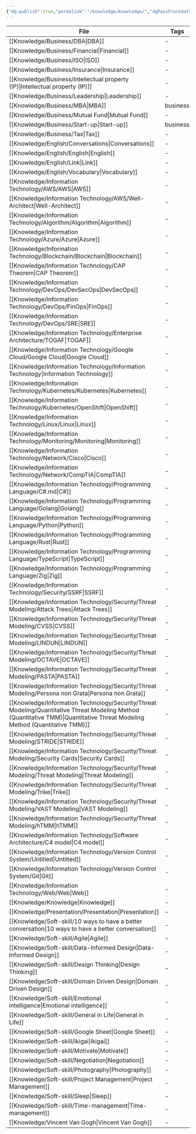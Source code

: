 ```yaml
---
{"dg-publish":true,"permalink":"/knowledge/knowledge/","dgPassFrontmatter":true,"noteIcon":"📝"}
---
```



| File                                                                                                                                                                            | Tags     |
| ------------------------------------------------------------------------------------------------------------------------------------------------------------------------------- | -------- |
| [[Knowledge/Business/DBA\|DBA]]                                                                                                                                              | \-       |
| [[Knowledge/Business/Financial\|Financial]]                                                                                                                                  | \-       |
| [[Knowledge/Business/ISO\|ISO]]                                                                                                                                              | \-       |
| [[Knowledge/Business/Insurance\|Insurance]]                                                                                                                                  | \-       |
| [[Knowledge/Business/Intellectual property (IP)\|Intellectual property (IP)]]                                                                                                | \-       |
| [[Knowledge/Business/Leadership\|Leadership]]                                                                                                                                | \-       |
| [[Knowledge/Business/MBA\|MBA]]                                                                                                                                              | business |
| [[Knowledge/Business/Mutual Fund\|Mutual Fund]]                                                                                                                              | \-       |
| [[Knowledge/Business/Start-up\|Start-up]]                                                                                                                                    | business |
| [[Knowledge/Business/Tax\|Tax]]                                                                                                                                              | \-       |
| [[Knowledge/English/Conversations\|Conversations]]                                                                                                                           | \-       |
| [[Knowledge/English/English\|English]]                                                                                                                                       | \-       |
| [[Knowledge/English/Link\|Link]]                                                                                                                                             | \-       |
| [[Knowledge/English/Vocabulary\|Vocabulary]]                                                                                                                                 | \-       |
| [[Knowledge/Information Technology/AWS/AWS\|AWS]]                                                                                                                            | \-       |
| [[Knowledge/Information Technology/AWS/Well-Architect\|Well-Architect]]                                                                                                      | \-       |
| [[Knowledge/Information Technology/Algorithm/Algorithm\|Algorithm]]                                                                                                          | \-       |
| [[Knowledge/Information Technology/Azure/Azure\|Azure]]                                                                                                                      | \-       |
| [[Knowledge/Information Technology/Blockchain/Blockchain\|Blockchain]]                                                                                                       | \-       |
| [[Knowledge/Information Technology/CAP Theorem\|CAP Theorem]]                                                                                                                | \-       |
| [[Knowledge/Information Technology/DevOps/DevSecOps\|DevSecOps]]                                                                                                             | \-       |
| [[Knowledge/Information Technology/DevOps/FinOps\|FinOps]]                                                                                                                   | \-       |
| [[Knowledge/Information Technology/DevOps/SRE\|SRE]]                                                                                                                         | \-       |
| [[Knowledge/Information Technology/Enterprise Architecture/TOGAF\|TOGAF]]                                                                                                    | \-       |
| [[Knowledge/Information Technology/Google Cloud/Google Cloud\|Google Cloud]]                                                                                                 | \-       |
| [[Knowledge/Information Technology/Information Technology\|Information Technology]]                                                                                          | \-       |
| [[Knowledge/Information Technology/Kubernetes/Kubernetes\|Kubernetes]]                                                                                                       | \-       |
| [[Knowledge/Information Technology/Kubernetes/OpenShift\|OpenShift]]                                                                                                         | \-       |
| [[Knowledge/Information Technology/Linux/Linux\|Linux]]                                                                                                                      | \-       |
| [[Knowledge/Information Technology/Monitoring/Monitoring\|Monitoring]]                                                                                                       | \-       |
| [[Knowledge/Information Technology/Network/Cisco\|Cisco]]                                                                                                                    | \-       |
| [[Knowledge/Information Technology/Network/CompTIA\|CompTIA]]                                                                                                                | \-       |
| [[Knowledge/Information Technology/Programming Language/C#.md\|C#]]                                                                                                             | \-       |
| [[Knowledge/Information Technology/Programming Language/Golang\|Golang]]                                                                                                     | \-       |
| [[Knowledge/Information Technology/Programming Language/Python\|Python]]                                                                                                     | \-       |
| [[Knowledge/Information Technology/Programming Language/Rust\|Rust]]                                                                                                         | \-       |
| [[Knowledge/Information Technology/Programming Language/TypeScript\|TypeScript]]                                                                                             | \-       |
| [[Knowledge/Information Technology/Programming Language/Zig\|Zig]]                                                                                                           | \-       |
| [[Knowledge/Information Technology/Security/SSRF\|SSRF]]                                                                                                                     | \-       |
| [[Knowledge/Information Technology/Security/Threat Modeling/Attack Trees\|Attack Trees]]                                                                                     | \-       |
| [[Knowledge/Information Technology/Security/Threat Modeling/CVSS\|CVSS]]                                                                                                     | \-       |
| [[Knowledge/Information Technology/Security/Threat Modeling/LINDUN\|LINDUN]]                                                                                                 | \-       |
| [[Knowledge/Information Technology/Security/Threat Modeling/OCTAVE\|OCTAVE]]                                                                                                 | \-       |
| [[Knowledge/Information Technology/Security/Threat Modeling/PASTA\|PASTA]]                                                                                                   | \-       |
| [[Knowledge/Information Technology/Security/Threat Modeling/Persona non Grata\|Persona non Grata]]                                                                           | \-       |
| [[Knowledge/Information Technology/Security/Threat Modeling/Quantitative Threat Modeling Method (Quantitative TMM)\|Quantitative Threat Modeling Method (Quantitative TMM)]] | \-       |
| [[Knowledge/Information Technology/Security/Threat Modeling/STRIDE\|STRIDE]]                                                                                                 | \-       |
| [[Knowledge/Information Technology/Security/Threat Modeling/Security Cards\|Security Cards]]                                                                                 | \-       |
| [[Knowledge/Information Technology/Security/Threat Modeling/Threat Modeling\|Threat Modeling]]                                                                               | \-       |
| [[Knowledge/Information Technology/Security/Threat Modeling/Trike\|Trike]]                                                                                                   | \-       |
| [[Knowledge/Information Technology/Security/Threat Modeling/VAST Modeling\|VAST Modeling]]                                                                                   | \-       |
| [[Knowledge/Information Technology/Security/Threat Modeling/hTMM\|hTMM]]                                                                                                     | \-       |
| [[Knowledge/Information Technology/Software Architecture/C4 model\|C4 model]]                                                                                                | \-       |
| [[Knowledge/Information Technology/Version Control System/Untitled\|Untitled]]                                                                                               | \-       |
| [[Knowledge/Information Technology/Version Control System/Git\|Git]]                                                                                                         | \-       |
| [[Knowledge/Information Technology/Web/Web\|Web]]                                                                                                                            | \-       |
| [[Knowledge/Knowledge\|Knowledge]]                                                                                                                                           | \-       |
| [[Knowledge/Presentation/Presentation\|Presentation]]                                                                                                                        | \-       |
| [[Knowledge/Soft-skill/10 ways to have a better conversation\|10 ways to have a better conversation]]                                                                        | \-       |
| [[Knowledge/Soft-skill/Agile\|Agile]]                                                                                                                                        | \-       |
| [[Knowledge/Soft-skill/Data-Informed Design\|Data-Informed Design]]                                                                                                          | \-       |
| [[Knowledge/Soft-skill/Design Thinking\|Design Thinking]]                                                                                                                    | \-       |
| [[Knowledge/Soft-skill/Domain Driven Design\|Domain Driven Design]]                                                                                                          | \-       |
| [[Knowledge/Soft-skill/Emotional intelligence\|Emotional intelligence]]                                                                                                      | \-       |
| [[Knowledge/Soft-skill/General in Life\|General in Life]]                                                                                                                    | \-       |
| [[Knowledge/Soft-skill/Google Sheet\|Google Sheet]]                                                                                                                          | \-       |
| [[Knowledge/Soft-skill/Ikigai\|Ikigai]]                                                                                                                                      | \-       |
| [[Knowledge/Soft-skill/Motivate\|Motivate]]                                                                                                                                  | \-       |
| [[Knowledge/Soft-skill/Negotiation\|Negotiation]]                                                                                                                            | \-       |
| [[Knowledge/Soft-skill/Photography\|Photography]]                                                                                                                            | \-       |
| [[Knowledge/Soft-skill/Project Management\|Project Management]]                                                                                                              | \-       |
| [[Knowledge/Soft-skill/Sleep\|Sleep]]                                                                                                                                        | \-       |
| [[Knowledge/Soft-skill/Time-management\|Time-management]]                                                                                                                    | \-       |
| [[Knowledge/Vincent Van Gogh\|Vincent Van Gogh]]                                                                                                                             | \-       |

